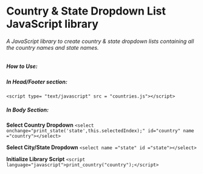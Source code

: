 # Country & State Dropdown List JavaScript library
###### A JavaScript library to create country &amp; state dropdown lists containing all the country names and state names.

##### How to Use:

##### In Head/Footer section:
`<script type= "text/javascript" src = "countries.js"></script>`

##### In Body Section:

**Select Country Dropdown**
`<select onchange="print_state('state',this.selectedIndex);" id="country" name ="country"></select>`

**Select City/State Dropdown**
`<select name ="state" id ="state"></select>`

**Initialize Library Script**
`<script language="javascript">print_country("country");</script>`

